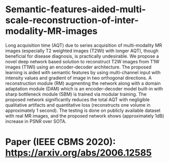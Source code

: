 # Semantic-features-aided-multi-scale-reconstruction-of-inter-modality-MR-images
Long acquisition time (AQT) due to series acquisition of multi-modality MR images (especially T2 weighted images (T2WI) with longer AQT), though beneficial for disease diagnosis, is practically undesirable. We propose a novel deep network based solution to reconstruct T2W images from T1W images (T1WI) using an encoder-decoder architecture. The proposed learning is aided with semantic features by using multi-channel input with intensity values and gradient of image in two orthogonal directions. A reconstruction module (RM) augmenting the network along with a domain adaptation module (DAM) which is an encoder-decoder model built-in with sharp bottleneck module (SBM) is trained via modular training. The proposed network significantly reduces the total AQT with negligible qualitative artifacts and quantitative loss (reconstructs one volume in approximately 1 second). The testing is done on publicly available dataset with real MR images, and the proposed network shows (approximately 1dB) increase in PSNR over SOTA. 
# Paper (IEEE CBMS 2020): https://arxiv.org/abs/2006.12585
